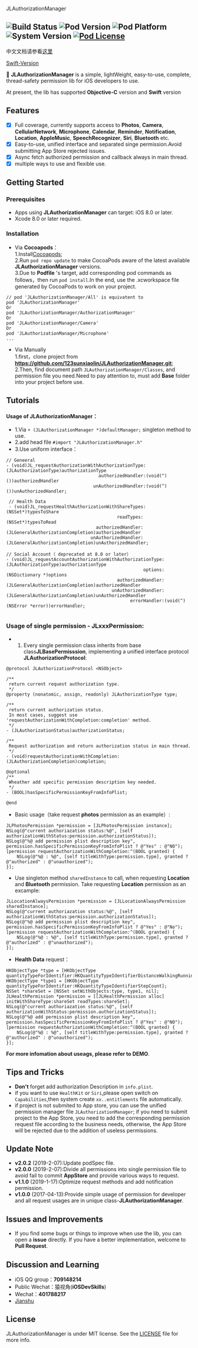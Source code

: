 JLAuthorizationManager

![Build Status](https://img.shields.io/badge/build-passing-brightgreen.svg) ![Pod Version](https://img.shields.io/badge/Pod-v2.0.2-orange.svg) ![Pod Platform](https://img.shields.io/badge/Platform-iOS-lightgrey.svg) ![System Version](https://img.shields.io/badge/iOS-8.0-blue.svg) [![Pod License](https://img.shields.io/badge/License-MIT-333333.svg)](https://www.apache.org/licenses/LICENSE-2.0.html)
---
中文文档请参看[这里](https://github.com/123sunxiaolin/JLAuthorizationManager/wiki/中文文档)

[Swift-Version](https://github.com/123sunxiaolin/JLAuthorizationManager-Swift)

🔑 **JLAuthorizationManager** is a simple, lightWeight, easy-to-use, complete, thread-safety permission lib for iOS developers to use.

At present, the lib has supported **Objective-C** version and **Swift** version 

## Features
- [x] Full coverage, currently supports access to **Photos**, **Camera**, **CellularNetwork**, **Microphone**, **Calendar**, **Reminder**, **Notification**, **Location**, **AppleMusic**, **SpeechRecognizer**, **Siri**, **Bluetooth** etc.
- [x] Easy-to-use, unified interface and separated singe permission.Avoid submitting App Store rejected issues.
- [x] Async fetch authorized permission and callback always in main thread.
- [x] multiple ways to use and flexible use.

Getting Started
------------
### Prerequisites
- Apps using **JLAuthorizationManager** can target: iOS 8.0 or later.
- Xcode 8.0 or later required.

### Installation
- Via **Cocoapods**：
<br>1.Install[Cocoapods](https://guides.cocoapods.org/using/getting-started.html);
<br>2.Run `pod repo update` to make CocoaPods aware of the latest available **JLAuthorizationManager** versions.
<br>3.Due to **Podfile** 's target, add corresponding pod commands as follows，then run `pod install`.In the end, use the .xcworkspace file generated by CocoaPods to work on your project. 

```
// pod 'JLAuthorizationManager/All' is equivatent to
pod 'JLAuthorizationManager' 
Or
pod 'JLAuthorizationManager/AuthorizationManager'
Or
pod 'JLAuthorizationManager/Camera'
Or
pod 'JLAuthorizationManager/Microphone'
...

```
- Via Manually
<br>1.first，clone project from **https://github.com/123sunxiaolin/JLAuthorizationManager.git**;
<br>2.Then, find document path `JLAuthorizationManager/Classes`, and permission file you need.Need to pay attention to, must add **Base** folder into your project before use.

Tutorials
------------
####  Usage of **JLAuthorizationManager**：
- 1.Via `+ (JLAuthorizationManager *)defaultManager;` singleton method to use.
- 2.add head file `#import "JLAuthorizationManager.h"`
- 3.Use uniform interface：

```
// Geneeral
- (void)JL_requestAuthorizationWithAuthorizationType:(JLAuthorizationType)authorizationType
                                   authorizedHandler:(void(^)())authorizedHandler
                                 unAuthorizedHandler:(void(^)())unAuthorizedHandler;
                                 
 // Health Data
 - (void)JL_requestHealthAuthorizationWithShareTypes:(NSSet*)typesToShare
                                          readTypes:(NSSet*)typesToRead
                                  authorizedHandler:(JLGeneralAuthorizationCompletion)authorizedHandler
                                unAuthorizedHandler:(JLGeneralAuthorizationCompletion)unAuthorizedHandler;
                                
// Social Account（ deprecated at 8.0 or later）
- (void)JL_requestAccountAuthorizationWithAuthorizationType:(JLAuthorizationType)authorizationType
                                                    options:(NSDictionary *)options
                                          authorizedHandler:(JLGeneralAuthorizationCompletion)authorizedHandler
                                        unAuthorizedHandler:(JLGeneralAuthorizationCompletion)unAuthorizedHandler
                                               errorHandler:(void(^)(NSError *error))errorHandler;
                                 
```

### Usage of single permission - **JLxxxPermission**:

- 1. Every single permission class inherits from base class**JLBasePermisssion**,  implementing a unified interface protocol **JLAuthorizationProtocol**:

```
@protocol JLAuthorizationProtocol <NSObject>

/**
 return current request authorization type.
 */
@property (nonatomic, assign, readonly) JLAuthorizationType type;

/**
 return current authorization status.
 In most cases, suggest use 'requestAuthorizationWithCompletion:completion' method.
 */
- (JLAuthorizationStatus)authorizationStatus;

/**
 Request authorization and return authorization status in main thread.
 */
- (void)requestAuthorizationWithCompletion:(JLAuthorizationCompletion)completion;

@optional
/**
 Wheather add specific permission description key needed.
 */
- (BOOL)hasSpecificPermissionKeyFromInfoPlist;

@end

```

- Basic usage（take request **photos** permission as an example）:

```
JLPhotosPermission *permission = [JLPhotosPermission instance];
NSLog(@"current authoriazation status:%@", [self authorizationWithStatus:permission.authorizationStatus]);
NSLog(@"%@ add permission plist description key", permission.hasSpecificPermissionKeyFromInfoPlist ? @"Yes" : @"NO");
[permission requestAuthorizationWithCompletion:^(BOOL granted) {         
	NSLog(@"%@ : %@", [self titleWithType:permission.type], granted ? @"authorized" : @"unauthorized");
}];
```

- Use singleton method `sharedInstance` to call, when requesting **Location** and **Bluetooth** permission. Take requesting **Location** permission as an excample: 

```
JLLocationAlwaysPermission *permission = [JLLocationAlwaysPermission sharedInstance];
NSLog(@"current authoriazation status:%@", [self authorizationWithStatus:permission.authorizationStatus]);
NSLog(@"%@ add permission plist description key", permission.hasSpecificPermissionKeyFromInfoPlist ? @"Yes" : @"No");
[permission requestAuthorizationWithCompletion:^(BOOL granted) {
	NSLog(@"%@ : %@", [self titleWithType:permission.type], granted ? @"authorized" : @"unauthorized");
}];
```

- **Health Data** request：

```
HKObjectType *type = [HKObjectType quantityTypeForIdentifier:HKQuantityTypeIdentifierDistanceWalkingRunning];
HKObjectType *type1 = [HKObjectType quantityTypeForIdentifier:HKQuantityTypeIdentifierStepCount];
NSSet *shareSet = [NSSet setWithObjects:type, type1, nil];
JLHealthPermission *permission = [[JLHealthPermission alloc] initWithShareType:shareSet readTypes:shareSet];
NSLog(@"current authoriazation status:%@", [self authorizationWithStatus:permission.authorizationStatus]);
NSLog(@"%@ add permission plist description key", permission.hasSpecificPermissionKeyFromInfoPlist ? @"Yes" : @"NO");
[permission requestAuthorizationWithCompletion:^(BOOL granted) {
	NSLog(@"%@ : %@", [self titleWithType:permission.type], granted ? @"authorized" : @"unauthorized");
}];
```

**For more infomation about useags, please refer to DEMO**.

Tips and Tricks
---------------

- **Don't** forget add authorization Description in `info.plist`.
- if you want to use `HealthKit` or `Siri`,please open switch on `Capabilities`,then system create `xx..entitlements` file automatically.
- if project is not submited to App store, you can use the unified permission manager file `JLAuthorizationManager`; if you need to submit project to the App Store, you need to add the corresponding permission request file according to the business needs, otherwise, the App Store will be rejected due to the addition of useless permissions.

Update Note
---------------
- **v2.0.2** (2019-2-07):Update podSpec file.
- **v2.0.0** (2019-2-07):Divide all permissions into single permission file to avoid fail to commit **AppStore** and provide various ways to request.
- **v1.1.0** (2019-1-17):Optimize request methods and add notification permission.
- **v1.0.0** (2017-04-13):Provide simple usage of permission for developer and all request usages are in unique class-**JLAuthorizationManager**.


Issues and Improvements
----

- If you find some bugs or things to improve when use the lib, you can open a **issue** directly. If you have a better implementation, welcome to **Pull Request**.


Discussion and Learning
----
- iOS QQ group：**709148214**
- Public Wechat：猿视角(**iOSDevSkills**)
- Wechat：**401788217**
- [Jianshu](https://www.jianshu.com/u/ef991f6d241c)
 	
License
-------

JLAuthorizationManager is under MIT license. See the [LICENSE](https://github.com/123sunxiaolin/JLAuthorizationManager/blob/master/LICENSE) file for more info.